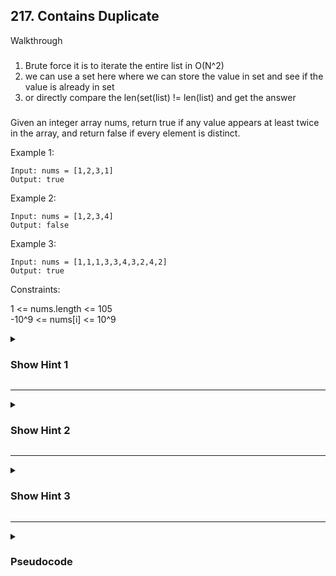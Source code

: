 ## 217. Contains Duplicate

Walkthrough
###
1. Brute force it is to iterate the entire list in O(N^2) 
2. we can use a set here where we can store the value in set and see if the value is already in set
3. or directly compare the len(set(list) != len(list) and get the answer

###

Given an integer array nums, return true if any value appears at least twice in the array, and return false if every element is distinct.

Example 1:
```
Input: nums = [1,2,3,1]
Output: true
```

Example 2:
```
Input: nums = [1,2,3,4]
Output: false
```
Example 3:
```
Input: nums = [1,1,1,3,3,4,3,2,4,2]
Output: true
```

Constraints:

1 <= nums.length <= 105\
-10^9 <= nums[i] <= 10^9

<details>
  <summary><h3>
    Show Hint 1
  </h3></summary>
  <p>As usual, the most brute-forced way is to use two loops: one inner and one outer loop to find duplicate elements. So, try to think of a somewhat better way. There are many ways to solve this; one is to sort the array, which would take O(nlogn), and then check for contiguous repetitive elements.</p>
</details>

---
<details>
  <summary>
    <h3>
      Show Hint 2
    </h3>
  </summary>
  <p>Another way, I don't wanna say. Try to use a data structure that could solve this problem in a linear time. Just try to think. If you don't get it, then open hint 3</p>
</details>

---
<details>
  <summary>
    <h3>Show Hint 3</h3>
  </summary>
  <p>You can use a HashTable or HashSet to solve this problem in linear time by storing the visited elements in a HashSet or HashTable as keys for each iteration. By checking if the element already exists in the HashSet, you can return true if it does, and false if it doesn't. Finally, after the completion of the loop.</p>
</details>

---
<details>
  <summary><h3>Pseudocode</h3></summary>
  <pre>
    countSet -> hashSet()
    for each number in array
      if number exists in keyhs(countSet) then
        return true
      countSet.key(number).value(1)
    return false
  </pre>
</details>
